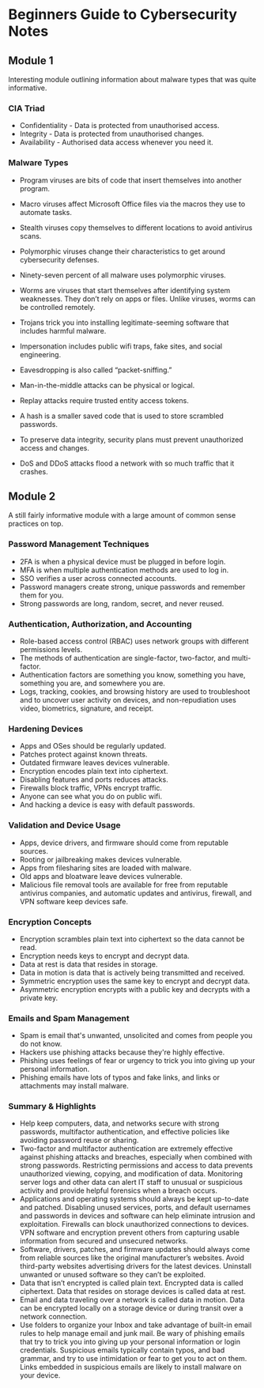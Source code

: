# Beginners Guide to Cybersecurity Notes

## Module 1

Interesting module outlining information about malware types that was quite informative. 

### CIA Triad

- Confidentiality - Data is protected from unauthorised access. 
- Integrity - Data is protected from unauthorised changes.
- Availability - Authorised data access whenever you need it. 

### Malware Types

- Program viruses are bits of code that insert themselves into another program.
- Macro viruses affect Microsoft Office files via the macros they use to automate tasks.
- Stealth viruses copy themselves to different locations to avoid antivirus scans.
- Polymorphic viruses change their characteristics to get around cybersecurity defenses.
- Ninety-seven percent of all malware uses polymorphic viruses.
- Worms are viruses that start themselves after identifying system weaknesses. They don’t rely on apps or files. Unlike viruses, worms can be controlled remotely.
- Trojans trick you into installing legitimate-seeming software that includes harmful malware.

- Impersonation includes public wifi traps, fake sites, and social engineering.
- Eavesdropping is also called “packet-sniffing.”
- Man-in-the-middle attacks can be physical or logical.
- Replay attacks require trusted entity access tokens.
- A hash is a smaller saved code that is used to store scrambled passwords.
- To preserve data integrity, security plans must prevent unauthorized access and changes.
- DoS and DDoS attacks flood a network with so much traffic that it crashes.


## Module 2

A still fairly informative module with a large amount of common sense practices on top. 

### Password Management Techniques

- 2FA is when a physical device must be plugged in before login.
- MFA is when multiple authentication methods are used to log in.
- SSO verifies a user across connected accounts.
- Password managers create strong, unique passwords and remember them for you.
- Strong passwords are long, random, secret, and never reused.



### Authentication, Authorization, and Accounting

- Role-based access control (RBAC) uses network groups with different permissions levels.
- The methods of authentication are single-factor, two-factor, and multi-factor.
- Authentication factors are something you know, something you have, something you are, and somewhere you are.
- Logs, tracking, cookies, and browsing history are used to troubleshoot and to uncover user activity on devices, and non-repudiation uses video, biometrics, signature, and receipt.

### Hardening Devices

- Apps and OSes should be regularly updated.
- Patches protect against known threats.
- Outdated firmware leaves devices vulnerable.
- Encryption encodes plain text into ciphertext.
- Disabling features and ports reduces attacks.
- Firewalls block traffic, VPNs encrypt traffic.
- Anyone can see what you do on public wifi.
- And hacking a device is easy with default passwords.

### Validation and Device Usage

- Apps, device drivers, and firmware should come from reputable sources.
- Rooting or jailbreaking makes devices vulnerable.
- Apps from filesharing sites are loaded with malware.
- Old apps and bloatware leave devices vulnerable.
- Malicious file removal tools are available for free from reputable antivirus companies, and automatic updates and antivirus, firewall, and VPN software keep devices safe.

### Encryption Concepts

- Encryption scrambles plain text into ciphertext so the data cannot be read.
- Encryption needs keys to encrypt and decrypt data.
- Data at rest is data that resides in storage.
- Data in motion is data that is actively being transmitted and received.
- Symmetric encryption uses the same key to encrypt and decrypt data. 
- Asymmetric encryption encrypts with a public key and decrypts with a private key.


### Emails and Spam Management

- Spam is email that's unwanted, unsolicited and comes from people you do not know.
- Hackers use phishing attacks because they're highly effective.
- Phishing uses feelings of fear or urgency to trick you into giving up your personal information.
- Phishing emails have lots of typos and fake links, and links or attachments may install malware.


### Summary & Highlights
- Help keep computers, data, and networks secure with strong passwords, multifactor authentication, and effective policies like avoiding password reuse or sharing. 
- Two-factor and multifactor authentication are extremely effective against phishing attacks and breaches, especially when combined with strong passwords. Restricting permissions and access to data prevents unauthorized viewing, copying, and modification of data. Monitoring server logs and other data can alert IT staff to unusual or suspicious activity and provide helpful forensics when a breach occurs. 
- Applications and operating systems should always be kept up-to-date and patched. Disabling unused services, ports, and default usernames and passwords in devices and software can help eliminate intrusion and exploitation. Firewalls can block unauthorized connections to devices. VPN software and encryption prevent others from capturing usable information from secured and unsecured networks.  
- Software, drivers, patches, and firmware updates should always come from reliable sources like the original manufacturer’s websites. Avoid third-party websites advertising drivers for the latest devices. Uninstall unwanted or unused software so they can’t be exploited. 
- Data that isn’t encrypted is called plain text. Encrypted data is called ciphertext. Data that resides on storage devices is called data at rest.
- Email and data traveling over a network is called data in motion. Data can be encrypted locally on a storage device or during transit over a network connection. 
- Use folders to organize your Inbox and take advantage of built-in email rules to help manage email and junk mail. Be wary of phishing emails that try to trick you into giving up your personal information or login credentials. Suspicious emails typically contain typos, and bad grammar, and try to use intimidation or fear to get you to act on them. Links embedded in suspicious emails are likely to install malware on your device. 